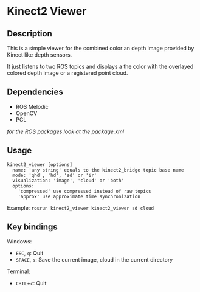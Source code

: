# Kinect2 Viewer

## Description

This is a simple viewer for the combined color an depth image provided by Kinect like depth sensors.

It just listens to two ROS topics and displays a the color with the overlayed colored depth image or a registered point cloud.

## Dependencies

- ROS Melodic
- OpenCV
- PCL

*for the ROS packages look at the package.xml*

## Usage

```
kinect2_viewer [options]
  name: 'any string' equals to the kinect2_bridge topic base name
  mode: 'qhd', 'hd', 'sd' or 'ir'
  visualization: 'image', 'cloud' or 'both'
  options:
    'compressed' use compressed instead of raw topics
    'approx' use approximate time synchronization
```

Example: `rosrun kinect2_viewer kinect2_viewer sd cloud`

## Key bindings

Windows:
- `ESC`, `q`: Quit
- `SPACE`, `s`: Save the current image, cloud in the current directory

Terminal:
- `CRTL`+`c`: Quit
